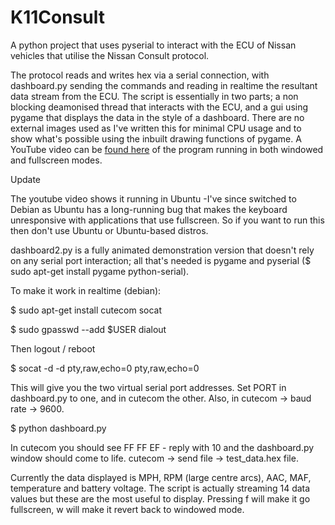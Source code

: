 K11Consult
==========

A python project that uses pyserial to interact with the ECU of Nissan vehicles that utilise the Nissan Consult protocol.

The protocol reads and writes hex via a serial connection, with dashboard.py sending the commands and reading in realtime the resultant data stream from the ECU. The script is essentially in two parts; a non blocking deamonised thread that interacts with the ECU, and a gui using pygame that displays the data in the style of a dashboard. There are no external images used as I've written this for minimal CPU usage and to show what's possible using the inbuilt drawing functions of pygame. A YouTube video can be [found here](http://youtu.be/cykgpQZ5iEU) of the program running in both windowed and fullscreen modes.

Update

The youtube video shows it running in Ubuntu -I've since switched to Debian as Ubuntu has a long-running bug that makes the keyboard unresponsive with applications that use fullscreen. So if you want to run this then don't use Ubuntu or Ubuntu-based distros.

dashboard2.py is a fully animated demonstration version that doesn't rely on any serial port interaction; all that's needed is pygame and pyserial ($ sudo apt-get install pygame python-serial).

To make it work in realtime (debian):

$ sudo apt-get install cutecom socat

$ sudo gpasswd --add $USER dialout

Then logout / reboot

$ socat -d -d pty,raw,echo=0 pty,raw,echo=0

This will give you the two virtual serial port addresses. Set PORT in dashboard.py to one, and in cutecom the other. Also, in cutecom -> baud rate -> 9600.

$ python dashboard.py

In cutecom you should see FF FF EF - reply with 10 and the dashboard.py window should come to life. cutecom -> send file -> test_data.hex file.

Currently the data displayed is MPH, RPM (large centre arcs), AAC, MAF, temperature and battery voltage. The script is actually streaming 14 data values but these are the most useful to display. Pressing f will make it go fullscreen, w will make it revert back to windowed mode.

